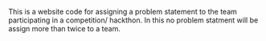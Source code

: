 This is a website code for assigning a problem statement to the team participating in a competition/ hackthon. In this no problem statment will be assign more than twice to a team.
